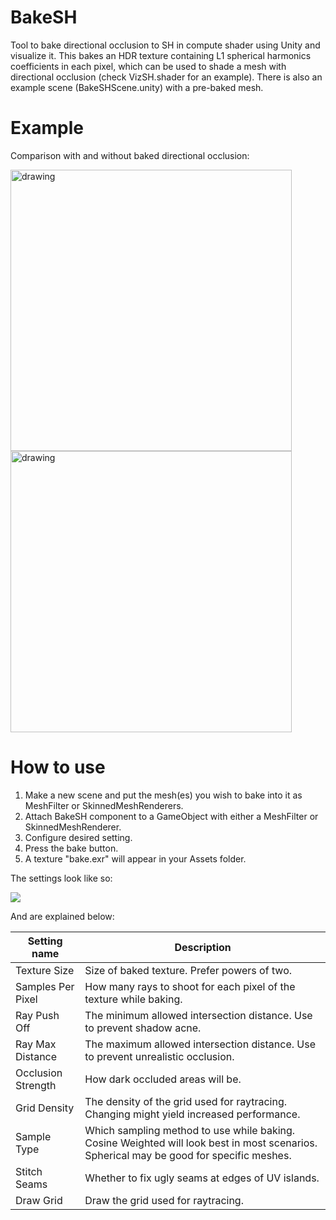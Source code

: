 # BakeSH
Tool to bake directional occlusion to SH in compute shader using Unity and visualize it. This bakes an HDR texture containing L1 spherical harmonics coefficients in each pixel, which can be used to shade a mesh with directional occlusion (check VizSH.shader for an example). There is also an example scene (BakeSHScene.unity) with a pre-baked mesh.

# Example
Comparison with and without baked directional occlusion:

<div>
<img src="https://i.imgur.com/BbLCb3N.png" alt="drawing" width="450"/>
<img src="https://i.imgur.com/0fpeCQG.png" alt="drawing" width="450"/>
</div>
  
# How to use
1. Make a new scene and put the mesh(es) you wish to bake into it as MeshFilter or SkinnedMeshRenderers.
2. Attach BakeSH component to a GameObject with either a MeshFilter or SkinnedMeshRenderer.
3. Configure desired setting.
4. Press the bake button.
5. A texture "bake.exr" will appear in your Assets folder.

The settings look like so:

![](https://i.imgur.com/cKRoHTd.png)

And are explained below:

| Setting name       | Description                                                                                                                             |
|--------------------|-----------------------------------------------------------------------------------------------------------------------------------------|
| Texture Size       | Size of baked texture. Prefer powers of two.                                                                                            |
| Samples Per Pixel  | How many rays to shoot for each pixel of the texture while baking.                                                                      |
| Ray Push Off       | The minimum allowed intersection distance. Use to prevent shadow acne.                                                                  |
| Ray Max Distance   | The maximum allowed intersection distance. Use to prevent unrealistic occlusion.                                                        |
| Occlusion Strength | How dark occluded areas will be.                                                                                                        |
| Grid Density       | The density of the grid used for raytracing. Changing might yield increased performance.                                                |
| Sample Type        | Which sampling method to use while baking. Cosine Weighted will look best in most scenarios. Spherical may be good for specific meshes. |
| Stitch Seams       | Whether to fix ugly seams at edges of UV islands.                                                                                       |
| Draw Grid          | Draw the grid used for raytracing.                                                                                                      |
